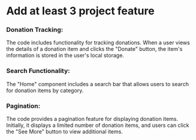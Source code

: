 # Add at least 3 project feature

### Donation Tracking: 
The code includes functionality for tracking donations. When a user views the details of a donation item and clicks the "Donate" button, the item's information is stored in the user's local storage. 

### Search Functionality:
The "Home" component includes a search bar that allows users to search for donation items by category.

### Pagination: 
The code provides a pagination feature for displaying donation items. Initially, it displays a limited number of donation items, and users can click the "See More" button to view additional items.